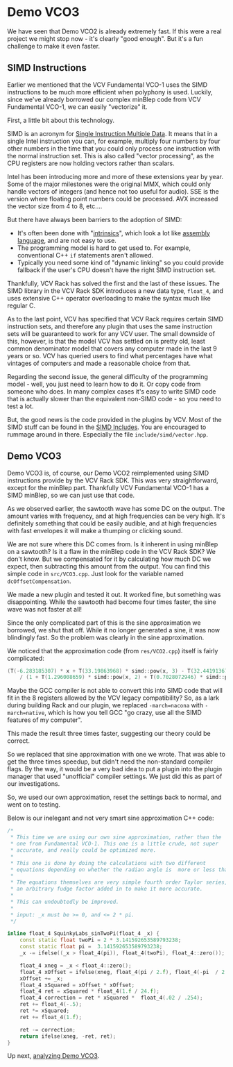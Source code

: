 # Demo VCO3

We have seen that Demo VCO2 is already extremely fast. If this were a real project we might stop now - it's clearly "good enough". But it's a fun challenge to make it even faster.

## SIMD Instructions

Earlier we mentioned that the VCV Fundamental VCO-1 uses the SIMD instructions to be much more efficient when polyphony is used. Luckily, since we've already borrowed our complex minBlep code from VCV Fundamental VCO-1, we can easily "vectorize" it.

First, a little bit about this technology.

SIMD is an acronym for [Single Instruction Multiple Data](https://en.wikipedia.org/wiki/SIMD). It means that in a single Intel instruction you can, for example, multiply four numbers by four other numbers in the time that you could only process one instruction with the normal instruction set. This is also called "vector processing", as the CPU registers are now holding vectors rather than scalars.

Intel has been introducing more and more of these extensions year by year. Some of the major milestones were the original MMX, which could only handle vectors of integers (and hence not too useful for audio). SSE is the version where floating point numbers could be processed. AVX increased the vector size from 4 to 8, etc.…

But there have always been barriers to the adoption of SIMD:

* It's often been done with "[intrinsics](https://en.wikipedia.org/wiki/Intrinsic_function)", which look a lot like [assembly language](https://en.wikipedia.org/wiki/Assembly_language), and are not easy to use.
* The programming model is hard to get used to. For example, conventional C++ `if` statements aren't allowed.
* Typically you need some kind of "dynamic linking" so you could provide fallback if the user's CPU doesn't have the right SIMD instruction set.

Thankfully, VCV Rack has solved the first and the last of these issues. The SIMD library in the VCV Rack SDK introduces a new data type, `float_4`, and uses extensive C++ operator overloading to make the syntax much like regular C.

As to the last point, VCV has specified that VCV Rack requires certain SIMD instruction sets, and therefore any plugin that uses the same instruction sets will be guaranteed to work for any VCV user. The small downside of this, however, is that the model VCV has settled on is pretty old, least common denominator model that covers any computer made in the last 9 years or so. VCV has queried users to find what percentages have what vintages of computers and made a reasonable choice from that.

Regarding the second issue, the general difficulty of the programming model - well, you just need to learn how to do it. Or copy code from someone who does. In many complex cases it's easy to write SIMD code that is actually slower than the equivalent non-SIMD code - so you need to test a lot.

But, the good news is the code provided in the plugins by VCV. Most of the SIMD stuff can be found in the [SIMD Includes](https://github.com/VCVRack/Rack/tree/v1/include/simd). You are encouraged to rummage around in there. Especially the file `include/simd/vector.hpp`.

## Demo VCO3

Demo VCO3 is, of course, our Demo VCO2 reimplemented using SIMD instructions provide by the VCV Rack SDK. This was very straightforward, except for the minBlep part. Thankfully VCV Fundamental VCO-1 has a SIMD minBlep, so we can just use that code.

As we observed earlier, the sawtooth wave has some DC on the output. The amount varies with frequency, and at high frequencies can be very high. It's definitely something that could be easily audible, and at high frequencies with fast envelopes it will make a thumping or clicking sound.

We are not sure where this DC comes from. Is it inherent in using minBlep on a sawtooth? Is it a flaw in the minBlep code in the VCV Rack SDK? We don't know. But we compensated for it by calculating how much DC we expect, then subtracting this amount from the output. You can find this simple code in `src/VCO3.cpp`. Just look for the variable named `dcOffsetCompensation`.

We made a new plugin and tested it out. It worked fine, but something was disappointing. While the sawtooth had become four times faster, the sine wave was not faster at all!

Since the only complicated part of this is the sine approximation we borrowed, we shut that off. While it no longer generated a sine, it was now blindingly fast. So the problem was clearly in the sine approximation.

We noticed that the approximation code (from `res/VCO2.cpp`) itself is fairly complicated:

``` C++
(T(-6.283185307) * x + T(33.19863968) * simd::pow(x, 3) - T(32.44191367) * simd::pow(x, 5))
    / (1 + T(1.296008659) * simd::pow(x, 2) + T(0.7028072946) * simd::pow(x, 4));
```

Maybe the GCC compiler is not able to convert this into SIMD code that will fit in the 8 registers allowed by the VCV legacy compatibility? So, as a lark during building Rack and our plugin, we replaced `-march=nacona` with `-march=native`, which is how you tell GCC "go crazy, use all the SIMD features of my computer".

This made the result three times faster, suggesting our theory could be correct.

So we replaced that sine approximation with one we wrote. That was able to get the three times speedup, but didn't need the non-standard compiler flags. By the way, it would be a very bad idea to put a plugin into the plugin manager that used "unofficial" compiler settings. We just did this as part of our investigations.

So, we used our own approximation, reset the settings back to normal, and went on to testing.

Below is our inelegant and not very smart sine approximation C++ code:

```c++
/*
 * This time we are using our own sine approximation, rather than the
 * one from Fundamental VCO-1. This one is a little crude, not super
 * accurate, and really could be optimized more.
 *
 * This one is done by doing the calculations with two different
 * equations depending on whether the radian angle is  more or less than pi.
 *
 * The equations themselves are very simple fourth order Taylor series, with
 * an arbitrary fudge factor added in to make it more accurate.
 *
 * This can undoubtedly be improved.
 *
 * input: _x must be >= 0, and <= 2 * pi.
 */

inline float_4 SquinkyLabs_sinTwoPi(float_4 _x) {
    const static float twoPi = 2 * 3.141592653589793238;
    const static float pi =  3.141592653589793238;
    _x -= ifelse((_x > float_4(pi)), float_4(twoPi), float_4::zero());

    float_4 xneg = _x < float_4::zero();
    float_4 xOffset = ifelse(xneg, float_4(pi / 2.f), float_4(-pi  / 2.f));
    xOffset += _x;
    float_4 xSquared = xOffset * xOffset;
    float_4 ret = xSquared * float_4(1.f / 24.f);
    float_4 correction = ret * xSquared *  float_4(.02 / .254);
    ret += float_4(-.5);
    ret *= xSquared;
    ret += float_4(1.f);

    ret -= correction;
    return ifelse(xneg, -ret, ret);
}
```

Up next, [analyzing Demo VCO3](./vco3-cpu.md).